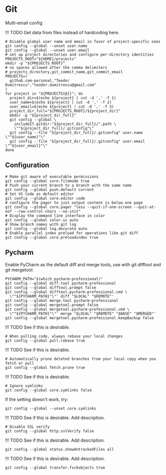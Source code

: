 # Git

Multi-email config

!!! TODO
    Get data from files instead of hardcoding here.

```shell
# Disable global user name and email in favor of project-specific ones
git config --global --unset user.name
git config --global --unset user.email
# set up project directories and configure per-directory identities
PROJECTS_ROOT="${HOME}/projects"
mkdir -p "${PROJECTS_ROOT}"
# no spaces allowed after the comma delimiters
# projects_directory,git_commit_name,git_commit_email
PROJECTS=(
  github.com-personal,"Teodor Dumitrescu","teodor.dumitrescu@gmail.com"
)
for project in "${PROJECTS[@]}"; do
  project_dir=$(echo ${project} | cut -d ',' -f 1)
  user_name=$(echo ${project} | cut -d ',' -f 2)
  user_email=$(echo ${project} | cut -d ',' -f 3)
  project_dir_full="${PROJECTS_ROOT}/${project_dir}"
  mkdir -p "${project_dir_full}"
  git config --global \
    includeIf.gitdir:"${project_dir_full}/".path \
    \""${project_dir_full}/.gitconfig"\"
  git config --file "${project_dir_full}/.gitconfig" user.name \""${user_name}"\"
  git config --file "${project_dir_full}/.gitconfig" user.email \""${user_email}"\"
done
```

## Configuration

```shell
# Make git aware of executable permissions
git config --global core.filemode true
# Push your current branch to a branch with the same name
git config --global push.default current
# Set VS Code as default editor
git config --global core.editor code
# configure the pager to just output content is below one page
git config --global core.pager "less --quit-if-one-screen --quit-at-eof --raw-control-chars --no-init"
# Display the command line interface in color
git config --global color.ui auto
# Show branch names with git log
git config --global log.decorate auto
# Enable parallel index preload for operations like git diff
git config --global core.preloadindex true
```

## Pycharm

Enable PyCharm as the default diff and merge tools, use with git difftool and git mergetool:

```shell
PYCHARM_PATH="$(which pycharm-professional)"
git config --global diff.tool pycharm-professional
git config --global difftool.prompt false
git config --global difftool.pycharm-professional.cmd \
  \""${PYCHARM_PATH}"\"' diff "$LOCAL" "$REMOTE"'
git config --global merge.tool pycharm-professional
git config --global mergetool.prompt false
git config --global mergetool.pycharm-professional.cmd \
  \""${PYCHARM_PATH}"\"' merge "$LOCAL" "$REMOTE" "$BASE" "$MERGED"'
git config --global mergetool.pycharm-professional.keepBackup false
```

!!! TODO
    See if this is desirable.

```shell
# When pulling code, always rebase your local changes
git config --global pull.rebase true
```

!!! TODO
    See if this is desirable.

```shell
# Automatically prune deleted branches from your local copy when you fetch or pull
git config --global fetch.prune true
```

!!! TODO
    See if this is desirable.

```shell
# Ignore symlinks
git config --global core.symlinks false
```

If the setting doesn't work, try:

```shell
git config --global --unset core.symlinks
```

!!! TODO
    See if this is desirable. Add description.

```shell
# Disable SSL verify
git config --global http.sslVerify false
```

!!! TODO
    See if this is desirable. Add description.

```shell
git config --global status.showUntrackedFiles all
```

!!! TODO
    See if this is desirable. Add description.

```shell
git config --global transfer.fsckobjects true
```
